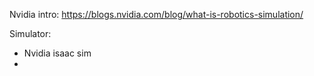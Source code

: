 
Nvidia intro: https://blogs.nvidia.com/blog/what-is-robotics-simulation/


Simulator:
- Nvidia isaac sim
- 
